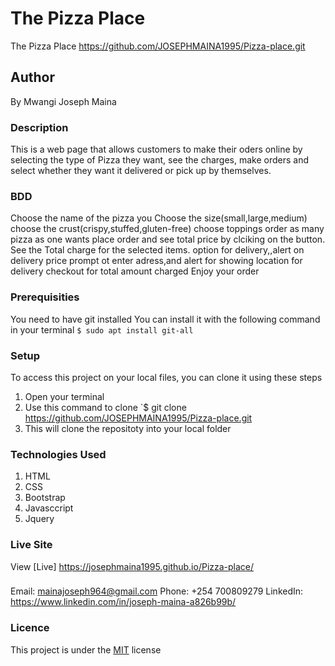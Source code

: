 # The Pizza Place
The Pizza Place https://github.com/JOSEPHMAINA1995/Pizza-place.git
## Author
By Mwangi Joseph Maina

### Description
This is a web page that allows customers to make their oders online by selecting the type of Pizza they want, see the charges, make orders and select whether they want it delivered or pick up by themselves.

### BDD
Choose the name of the pizza you
Choose the size(small,large,medium)
choose the crust(crispy,stuffed,gluten-free)
choose toppings
order as many pizza as one wants
place order and see total price by clciking on the button. See the Total charge for the selected items.
option for delivery,,alert on delivery price
prompt ot enter adress,and alert for showing location for delivery
checkout for total amount charged
Enjoy your order


### Prerequisities
You need to have git installed
You can install it with the following command in your terminal
`$ sudo apt install git-all`

### Setup
To access this project on your local files, you can clone it using these steps
1. Open your terminal
1. Use this command to clone `$ git clone
https://github.com/JOSEPHMAINA1995/Pizza-place.git
1. This will clone the repositoty into your local folder

### Technologies Used
1. HTML
1. CSS
1. Bootstrap
1. Javasccript
1. Jquery

### Live Site
View [Live] https://josephmaina1995.github.io/Pizza-place/
###
Email: mainajoseph964@gmail.com
Phone: +254 700809279
LinkedIn: https://www.linkedin.com/in/joseph-maina-a826b99b/

### Licence
This project is under the  [MIT](license) license
